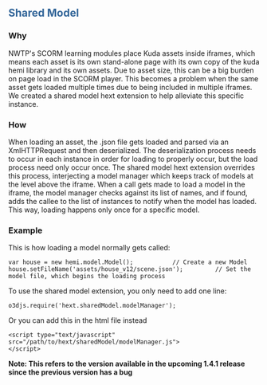 ## <font color='#336699'>Shared Model</font> ##

### Why ###

NWTP's SCORM learning modules place Kuda assets inside iframes, which means each asset is its own stand-alone page with its own copy of the kuda hemi library and its own assets. Due to asset size, this can be a big burden on page load in the SCORM player. This becomes a problem when the same asset gets loaded multiple times due to being included in multiple iframes. We created a shared model hext extension to help alleviate this specific instance.

### How ###

When loading an asset, the .json file gets loaded and parsed via an XmlHTTPRequest and then deserialized. The deserialization process needs to occur in each instance in order for loading to properly occur, but the load process need only occur once. The shared model hext extension overrides this process, interjecting a model manager which keeps track of models at the level above the iframe. When a call gets made to load a model in the iframe, the model manager checks against its list of names, and if found, adds the callee to the list of instances to notify when the model has loaded. This way, loading happens only once for a specific model.

### Example ###

This is how loading a model normally gets called:
```
var house = new hemi.model.Model();			  // Create a new Model
house.setFileName('assets/house_v12/scene.json');         // Set the model file, which begins the loading process
```
To use the shared model extension, you only need to add one line:
```
o3djs.require('hext.sharedModel.modelManager');
```
Or you can add this in the html file instead
```
<script type="text/javascript" src="/path/to/hext/sharedModel/modelManager.js">
</script>
```

**Note: This refers to the version available in the upcoming 1.4.1 release since the previous version has a bug**